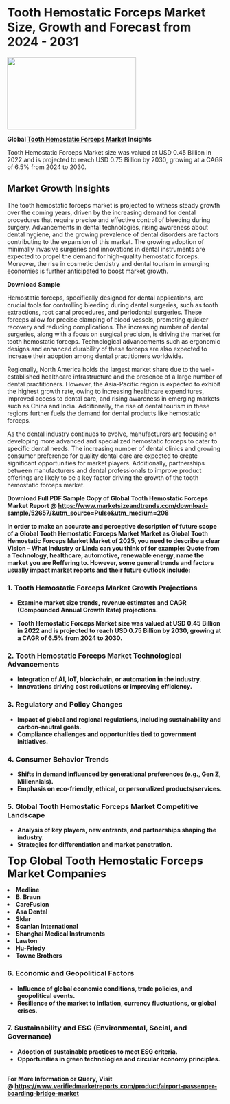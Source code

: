 <H1>Tooth Hemostatic Forceps Market Size, Growth and Forecast from 2024 - 2031</H1><img class="aligncenter size-medium wp-image-584254" src="https://thirdeyenews.in/wp-content/uploads/2024/09/Global-Market-Research-300x168.jpeg" alt="" width="300" height="168" /><p><strong>Global&nbsp;<a href="https://www.marketsizeandtrends.com/download-sample/52657/&amp;utm_source=Pulse&amp;utm_medium=208">Tooth Hemostatic Forceps Market</a> Insights</strong></p><p>Tooth Hemostatic Forceps Market size was valued at USD 0.45 Billion in 2022 and is projected to reach USD 0.75 Billion by 2030, growing at a CAGR of 6.5% from 2024 to 2030.</p><p><h2>Market Growth Insights</h2> <p>The tooth hemostatic forceps market is projected to witness steady growth over the coming years, driven by the increasing demand for dental procedures that require precise and effective control of bleeding during surgery. Advancements in dental technologies, rising awareness about dental hygiene, and the growing prevalence of dental disorders are factors contributing to the expansion of this market. The growing adoption of minimally invasive surgeries and innovations in dental instruments are expected to propel the demand for high-quality hemostatic forceps. Moreover, the rise in cosmetic dentistry and dental tourism in emerging economies is further anticipated to boost market growth.</p> <p><strong>Download Sample</strong></p> <p>Hemostatic forceps, specifically designed for dental applications, are crucial tools for controlling bleeding during dental surgeries, such as tooth extractions, root canal procedures, and periodontal surgeries. These forceps allow for precise clamping of blood vessels, promoting quicker recovery and reducing complications. The increasing number of dental surgeries, along with a focus on surgical precision, is driving the market for tooth hemostatic forceps. Technological advancements such as ergonomic designs and enhanced durability of these forceps are also expected to increase their adoption among dental practitioners worldwide.</p> <p>Regionally, North America holds the largest market share due to the well-established healthcare infrastructure and the presence of a large number of dental practitioners. However, the Asia-Pacific region is expected to exhibit the highest growth rate, owing to increasing healthcare expenditures, improved access to dental care, and rising awareness in emerging markets such as China and India. Additionally, the rise of dental tourism in these regions further fuels the demand for dental products like hemostatic forceps.</p> <p>As the dental industry continues to evolve, manufacturers are focusing on developing more advanced and specialized hemostatic forceps to cater to specific dental needs. The increasing number of dental clinics and growing consumer preference for quality dental care are expected to create significant opportunities for market players. Additionally, partnerships between manufacturers and dental professionals to improve product offerings are likely to be a key factor driving the growth of the tooth hemostatic forceps market.</p> <p><strong></p><p><span class=""><strong>Download Full PDF Sample Copy of Global Tooth Hemostatic Forceps Market Report</strong> @ <a href="https://www.marketsizeandtrends.com/download-sample/52657/&amp;utm_source=Pulse&amp;utm_medium=208" target="_blank">https://www.marketsizeandtrends.com/download-sample/52657/&amp;utm_source=Pulse&amp;utm_medium=208</a></span></p><p>In order to make an accurate and perceptive description of future scope of a Global&nbsp;Tooth Hemostatic Forceps Market Market as Global&nbsp;Tooth Hemostatic Forceps Market Market of 2025, you need to describe a clear Vision &ndash; What Industry or Linda can you think of for example: Quote from a Technology, healthcare, automotive, renewable energy, name the market you are Reffering to. However, some general trends and factors usually impact market reports and their future outlook include:</p><h3>1.&nbsp;<strong>Tooth Hemostatic Forceps Market Growth Projections</strong></h3><ul><li>Examine market size trends, revenue estimates and CAGR (Compounded Annual Growth Rate) projections.</li><li><p>Tooth Hemostatic Forceps Market size was valued at USD 0.45 Billion in 2022 and is projected to reach USD 0.75 Billion by 2030, growing at a CAGR of 6.5% from 2024 to 2030.</p></li></ul><h3>2.&nbsp;<strong>Tooth Hemostatic Forceps Market Technological Advancements</strong></h3><ul><li>Integration of AI, IoT, blockchain, or automation in the industry.</li><li>Innovations driving cost reductions or improving efficiency.</li></ul><h3>3.&nbsp;<strong>Regulatory and Policy Changes</strong></h3><ul><li>Impact of global and regional regulations, including sustainability and carbon-neutral goals.</li><li>Compliance challenges and opportunities tied to government initiatives.</li></ul><h3>4.&nbsp;<strong>Consumer Behavior Trends</strong></h3><ul><li>Shifts in demand influenced by generational preferences (e.g., Gen Z, Millennials).</li><li>Emphasis on eco-friendly, ethical, or personalized products/services.</li></ul><h3>5.&nbsp;<strong>Global Tooth Hemostatic Forceps Market Competitive Landscape</strong></h3><ul><li>Analysis of key players, new entrants, and partnerships shaping the industry.</li><li>Strategies for differentiation and market penetration.</li></ul><p data-pm-slice="1 1 []"><span style="color: inherit; font-family: inherit; font-size: 25px;">Top Global Tooth Hemostatic Forceps Market Companies</span></p><div class="" data-test-id=""><p><li>Medline</li><li> B. Braun</li><li> CareFusion</li><li> Asa Dental</li><li> Sklar</li><li> Scanlan International</li><li> Shanghai Medical Instruments</li><li> Lawton</li><li> Hu-Friedy</li><li> Towne Brothers</li></p></div><h3>6.&nbsp;<strong>Economic and Geopolitical Factors</strong></h3><ul><li>Influence of global economic conditions, trade policies, and geopolitical events.</li><li>Resilience of the market to inflation, currency fluctuations, or global crises.</li></ul><h3>7.&nbsp;<strong>Sustainability and ESG (Environmental, Social, and Governance)</strong></h3><ul><li>Adoption of sustainable practices to meet ESG criteria.</li><li>Opportunities in green technologies and circular economy principles.</li></ul><h2><strong style="font-size: 14px;">For More Information or Query, Visit @&nbsp;</strong><a style="background-color: #ffffff; font-size: 14px;" href="https://www.marketsizeandtrends.com/report/tooth-hemostatic-forceps-market/" target="_blank">https://www.verifiedmarketreports.com/product/airport-passenger-boarding-bridge-market</a></h2>
